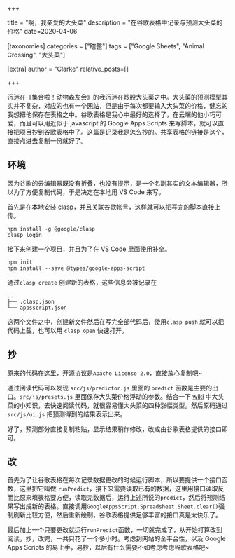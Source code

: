 +++

title = "啊，我亲爱的大头菜"
description = "在谷歌表格中记录与预测大头菜的价格"
date=2020-04-06

[taxonomies]
categories = ["瞎整"]
tags = ["Google Sheets", "Animal Crossing", "大头菜"]

[extra]
author = "Clarke"
relative_posts=[]

+++

沉迷在《集合啦！动物森友会》的我沉迷在炒~~股~~大头菜之中。大头菜的预测模型其实并不复杂，对应的也有一个[网站](https://juo6442.github.io/moothumb/)，但是由于每次都要输入大头菜的价格，健忘的我想把他保存在表格之中。谷歌表格是我心中最好的选择了，在云端的他小巧可爱，而且可以用近似于 javascript 的 Google Apps Scripts 来写脚本，就可以直接把项目抄到谷歌表格中了。这篇是记录我是怎么抄的。共享表格的链接是[这个](https://docs.google.com/spreadsheets/d/1bfOk0q9uTq6uUqulqf_hfb9x0KQSO575hpSLNS33m8w/edit?usp=sharing)，直接点进去复制一份就好了。

## 环境

因为谷歌的云编辑器既没有折叠，也没有提示，是一个名副其实的文本编辑器，所以为了方便复制代码，于是决定在本地用 VS Code 来写。

首先是在本地安装 [clasp](https://github.com/google/clasp)，并且关联谷歌帐号，这样就可以把写完的脚本直接上传。

```shell
npm install -g @google/clasp
clasp login
```

接下来创建一个项目，并且为了在 VS Code 里面使用补全。

```shell
npm init
npm install --save @types/google-apps-script
```

通过`clasp create` 创建新的表格，这些信息会被记录在

```
...
├── .clasp.json
└── appsscript.json
```

这两个文件之中，创建新文件然后在写完全部代码后，使用`clasp push` 就可以把代码上载，也可以用 `clasp open` 快速打开。

## 抄

原来的代码在[这里](https://github.com/juo6442/moothumb/tree/acnh_params)，开源协议是`Apache License 2.0`，直接放心复制吧~ 

通过阅读代码可以发现 `src/js/predictor.js` 里面的 `predict` 函数是主要的出口。`src/js/presets.js` 里面保存大头菜价格浮动的参数。结合一下 [wiki](https://appmedia.jp/atsumare_doubutsunomori/4626808) 中大头菜的小知识，去快速阅读代码，就很容易懂大头菜的四种涨幅类型。然后原码通过 `src/js/ui.js` 把预测得到的结果表示出来。

好了，预测部分直接复制粘贴，显示结果稍作修改，改成由谷歌表格提供的接口即可。

## 改

首先为了让谷歌表格在每次记录数据更改的时候运行脚本，所以要提供一个接口函数，这里把它叫做 `runPredict`，接下来需要读取已有的数据，这里用接口读取反而比原来填表格要方便，读取完数据后，运行上述所说的`predict`，然后将预测结果写出成新的表格。直接调用`GoogleAppsScript.Spreadsheet.Sheet.clear()`强制刷新比较方便，然后重新绘制，谷歌表格提供足够丰富的接口真是太快乐了。

最后加上一个只要更改就运行`runPredict`函数，一切就完成了，从开始打算改到阅读，抄，改完，一共只花了一个多小时。考虑到网站的全平台性，以及 Google Apps Scripts 的易上手，易抄，以后有什么需要不如考虑考虑谷歌表格吧~

